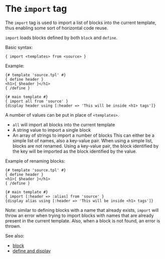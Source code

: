 The `import` tag
========

The `import` tag is used to import a list of blocks into the current template, thus enabling some sort
of horizontal code reuse.

`import` loads blocks defined by both `block` and `define`.

Basic syntax:

    { import <templates> from <source> }

Example:

    {# template 'source.tpl' #}
    { define header }
    <h1>{ $header }</h1>
    { /define }

    {# main template #}
    { import all from 'source' }
    {display header using [:header => 'This will be inside <h1> tags']}

A number of values can be put in place of `<templates>`.

  * `all` will import all blocks into the current template
  * A string value to import a single block
  * An array of strings to import a number of blocks
    This can either be a simple list of names, also a key-value pair.
    When using a simple list, blocks are not renamed.
    Using a key-value pair, the block identified by the key will be imported as the block identified
    by the value.

Example of renaming blocks:

    {# template 'source.tpl' #}
    { define header }
    <h1>{ $header }</h1>
    { /define }

    {# main template #}
    { import [:header => :alias] from 'source' }
    {display alias using [:header => 'This will be inside <h1> tags']}

Note: similar to defining blocks with a name that already exists, `import` will throw an error when
trying to import blocks with names that are already present in the current template.
Also, when a block is not found, an error is thrown.

See also:

 * [block](tags/block.md)
 * [define and display](tags/define_and_display.md)

